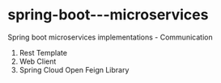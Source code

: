 # spring-boot---microservices
Spring boot microservices implementations - Communication

1. Rest Template
2. Web Client
3. Spring Cloud Open Feign Library
